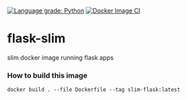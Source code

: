 [![Language grade: Python](https://img.shields.io/lgtm/grade/python/g/vinayski/flask-slim.svg?logo=lgtm&logoWidth=18)](https://lgtm.com/projects/g/vinayski/flask-slim/context:python) [![Docker Image CI](https://github.com/vinayski/flask-slim/actions/workflows/dockerimage.yml/badge.svg)](https://github.com/vinayski/flask-slim/actions/workflows/dockerimage.yml)
# flask-slim
slim docker image running flask apps

### How to build this image
```
docker build . --file Dockerfile --tag slim-flask:latest
```
